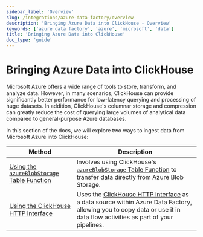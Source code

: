 ```yaml
---
sidebar_label: 'Overview'
slug: /integrations/azure-data-factory/overview
description: 'Bringing Azure Data into ClickHouse - Overview'
keywords: ['azure data factory', 'azure', 'microsoft', 'data']
title: 'Bringing Azure Data into ClickHouse'
doc_type: 'guide'
---
```


# Bringing Azure Data into ClickHouse

Microsoft Azure offers a wide range of tools to store, transform, and analyze
data. However, in many scenarios, ClickHouse can provide significantly better
performance for low-latency querying and processing of huge datasets. In
addition, ClickHouse's columnar storage and compression can greatly reduce the
cost of querying large volumes of analytical data compared to general-purpose
Azure databases.

In this section of the docs, we will explore two ways to ingest data from Microsoft Azure
into ClickHouse:

| Method                                                                     | Description                                                                                                                                                                                                          |
|----------------------------------------------------------------------------|----------------------------------------------------------------------------------------------------------------------------------------------------------------------------------------------------------------------|
| [Using the `azureBlobStorage` Table Function](./using_azureblobstorage.md) | Involves using ClickHouse's [`azureBlobStorage` Table Function](https://clickhouse.com/docs/sql-reference/table-functions/azureBlobStorage) to transfer data directly from Azure Blob Storage.                       |
| [Using the ClickHouse HTTP interface](./using_http_interface.md)           | Uses the [ClickHouse HTTP interface](https://clickhouse.com/docs/interfaces/http) as a data source within Azure Data Factory, allowing you to copy data or use it in data flow activities as part of your pipelines. |
